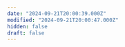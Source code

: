 ```yaml
---
date: "2024-09-21T20:00:39.000Z"
modified: "2024-09-21T20:00:47.000Z"
hidden: false
draft: false
---
```

